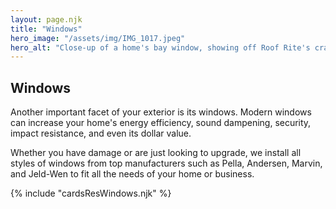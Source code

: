 ```yaml
---
layout: page.njk
title: "Windows"
hero_image: "/assets/img/IMG_1017.jpeg"
hero_alt: "Close-up of a home's bay window, showing off Roof Rite's craftsmanship. The newly installed, patina-free copper pent roof contrasts with the dark metal window trim and stone exterior, adding an elegant architectural detail beneath a dormer window, and presidential shingle roof. The homeowner's stained glass projects hang framed, behind the window."
---
```


## Windows

Another important facet of your exterior is its windows. Modern windows can increase your home's energy efficiency, sound dampening, security, impact resistance, and even its dollar value.

Whether you have damage or are just looking to upgrade, we install all styles of windows from top manufacturers such as Pella, Andersen, Marvin, and Jeld-Wen to fit all the needs of your
home or business.

<div class="breakout">
  {% include "cardsResWindows.njk" %}
  <!-- Possible Gallery Here -->
</div>

